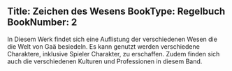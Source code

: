 Title: Zeichen des Wesens
BookType: Regelbuch
BookNumber: 2
---
In Diesem Werk findet sich eine Auflistung der verschiedenen Wesen die die Welt von Gaä besiedeln. Es kann genutzt werden verschiedene Charaktere, inklusive Spieler Charakter, zu erschaffen. Zudem finden sich auch die verschiedenen Kulturen und Professionen in diesem Band.